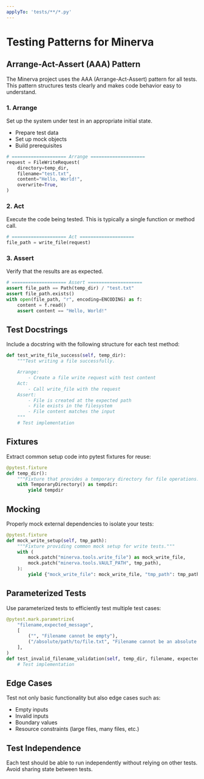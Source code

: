 ```yaml
---
applyTo: 'tests/**/*.py'
---
```


# Testing Patterns for Minerva

## Arrange-Act-Assert (AAA) Pattern

The Minerva project uses the AAA (Arrange-Act-Assert) pattern for all tests. This pattern structures tests clearly and makes code behavior easy to understand.

### 1. Arrange
Set up the system under test in an appropriate initial state.
- Prepare test data
- Set up mock objects
- Build prerequisites

```python
# ==================== Arrange ====================
request = FileWriteRequest(
    directory=temp_dir,
    filename="test.txt",
    content="Hello, World!",
    overwrite=True,
)
```

### 2. Act
Execute the code being tested. This is typically a single function or method call.

```python
# ==================== Act ====================
file_path = write_file(request)
```

### 3. Assert
Verify that the results are as expected.

```python
# ==================== Assert ====================
assert file_path == Path(temp_dir) / "test.txt"
assert file_path.exists()
with open(file_path, "r", encoding=ENCODING) as f:
    content = f.read()
    assert content == "Hello, World!"
```

## Test Docstrings

Include a docstring with the following structure for each test method:

```python
def test_write_file_success(self, temp_dir):
    """Test writing a file successfully.

    Arrange:
        - Create a file write request with test content
    Act:
        - Call write_file with the request
    Assert:
        - File is created at the expected path
        - File exists in the filesystem
        - File content matches the input
    """
    # Test implementation
```

## Fixtures

Extract common setup code into pytest fixtures for reuse:

```python
@pytest.fixture
def temp_dir():
    """Fixture that provides a temporary directory for file operations."""
    with TemporaryDirectory() as tempdir:
        yield tempdir
```

## Mocking

Properly mock external dependencies to isolate your tests:

```python
@pytest.fixture
def mock_write_setup(self, tmp_path):
    """Fixture providing common mock setup for write tests."""
    with (
        mock.patch("minerva.tools.write_file") as mock_write_file,
        mock.patch("minerva.tools.VAULT_PATH", tmp_path),
    ):
        yield {"mock_write_file": mock_write_file, "tmp_path": tmp_path}
```

## Parameterized Tests

Use parameterized tests to efficiently test multiple test cases:

```python
@pytest.mark.parametrize(
    "filename,expected_message",
    [
        ("", "Filename cannot be empty"),
        ("/absolute/path/to/file.txt", "Filename cannot be an absolute path"),
    ],
)
def test_invalid_filename_validation(self, temp_dir, filename, expected_message):
    # Test implementation
```

## Edge Cases

Test not only basic functionality but also edge cases such as:
- Empty inputs
- Invalid inputs
- Boundary values
- Resource constraints (large files, many files, etc.)

## Test Independence

Each test should be able to run independently without relying on other tests. Avoid sharing state between tests.
